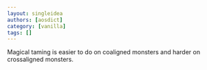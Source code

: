 ```yaml
---
layout: singleidea
authors: [aosdict]
category: [vanilla]
tags: []
---
```

Magical taming is easier to do on coaligned monsters and harder on crossaligned monsters.
